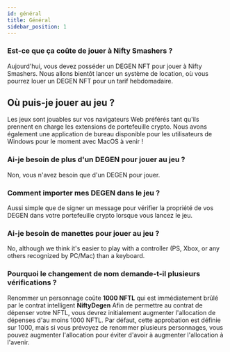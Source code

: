 ```yaml
---
id: général
title: Général
sidebar_position: 1
---
```


### **Est-ce que ça coûte de jouer à Nifty Smashers ?**

Aujourd'hui, vous devez posséder un DEGEN NFT pour jouer à Nifty Smashers. Nous allons bientôt lancer un système de location, où vous pourrez louer un DEGEN NFT pour un tarif hebdomadaire.

## Où puis-je jouer au jeu ?

Les jeux sont jouables sur vos navigateurs Web préférés tant qu'ils prennent en charge les extensions de portefeuille crypto. Nous avons également une application de bureau disponible pour les utilisateurs de Windows pour le moment avec MacOS à venir !

### **Ai-je besoin de plus d'un DEGEN pour jouer au jeu ?**

Non, vous n'avez besoin que d'un DEGEN pour jouer.

### Comment importer mes DEGEN dans le jeu ?

Aussi simple que de signer un message pour vérifier la propriété de vos DEGEN dans votre portefeuille crypto lorsque vous lancez le jeu.

### **Ai-je besoin de manettes pour jouer au jeu ?**

No, although we think it's easier to play with a controller (PS, Xbox, or any others recognized by PC/Mac) than a keyboard.

### Pourquoi le changement de nom demande-t-il plusieurs vérifications ?

Renommer un personnage coûte **1000 NFTL** qui est immédiatement brûlé par le contrat intelligent **NiftyDegen** Afin de permettre au contrat de dépenser votre NFTL, vous devrez initialement augmenter l'allocation de dépenses d'au moins 1000 NFTL. Par défaut, cette approbation est définie sur 1000, mais si vous prévoyez de renommer plusieurs personnages, vous pouvez augmenter l'allocation pour éviter d'avoir à augmenter l'allocation à l'avenir.
